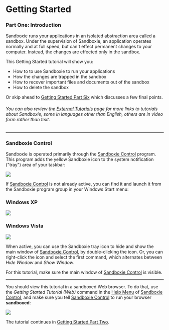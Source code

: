 # Getting Started

### Part One: Introduction

Sandboxie runs your applications in an isolated abstraction area called a sandbox. Under the supervision of Sandboxie, an application operates normally and at full speed, but can't effect permanent changes to your computer. Instead, the changes are effected only in the sandbox.

This Getting Started tutorial will show you:

  * How to to use Sandboxie to run your applications
  * How the changes are trapped in the sandbox
  * How to recover important files and documents out of the sandbox
  * How to delete the sandbox


Or skip ahead to [Getting Started Part Six](GettingStartedPartSix) which discusses a few final points.

###### You can also review the [External Tutorials](ExternalTutorials) page for more links to tutorials about Sandboxie, some in languages other than English, others are in video form rather than text.

* * *

### Sandboxie Control

Sandboxie is operated primarily through the [Sandboxie Control](SandboxieControl) program. This program adds the yellow Sandboxie icon to the system notification ("tray") area of your taskbar:

![](https://xanasoft.com/wp-content/uploads/2020/10/TrayIconEmpty.png)

If [Sandboxie Control](SandboxieControl) is not already active, you can find it and launch it from the Sandboxie program group in your Windows Start menu:

### Windows XP

![](https://xanasoft.com/wp-content/uploads/2020/10/StartMenuStartControl.png)</td>

### Windows Vista

![](https://xanasoft.com/wp-content/uploads/2020/10/StartMenuStartControlVista.png)</td>


When active, you can use the Sandboxie tray icon to hide and show the main window of [Sandboxie Control](SandboxieControl), by double-clicking the icon. Or, you can right-click the icon and select the first command, which alternates between _Hide Window_ and _Show Window_.

For this tutorial, make sure the main window of [Sandboxie Control](SandboxieControl) is visible.

* * *

You should view this tutorial in a sandboxed Web browser. To do that, use the _Getting Started Tutorial (Web)_ command in the [Help Menu](HelpMenu) of [Sandboxie Control](SandboxieControl), and make sure you tell [Sandboxie Control](SandboxieControl) to run your browser **sandboxed**:

![](https://xanasoft.com/wp-content/uploads/2020/10/OpenGettingStarted.png)

The tutorial continues in [Getting Started Part Two](GettingStartedPartTwo).

